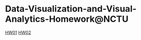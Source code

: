 # Data-Visualization-and-Visual-Analytics-Homework@NCTU
[HW01](https://albert7617.github.io/Data-Visualization-and-Visual-Analytics-Homework/hw01/)
[HW02](https://albert7617.github.io/Data-Visualization-and-Visual-Analytics-Homework/hw02/)
